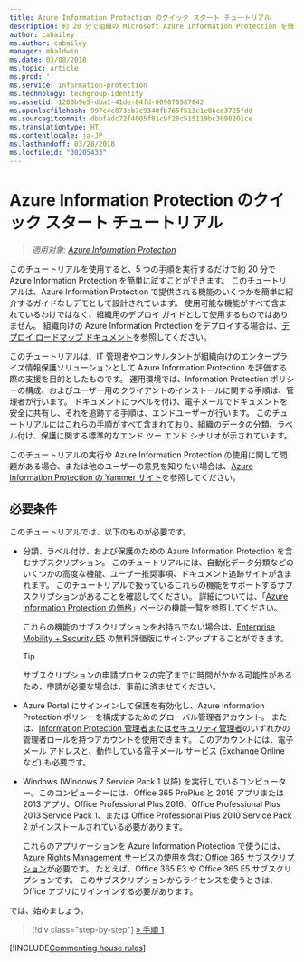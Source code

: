 ```yaml
---
title: Azure Information Protection のクイック スタート チュートリアル
description: 約 20 分で組織の Microsoft Azure Information Protection を簡単に試すことができる概要チュートリアルです。
author: cabailey
ms.author: cabailey
manager: mbaldwin
ms.date: 03/08/2018
ms.topic: article
ms.prod: ''
ms.service: information-protection
ms.technology: techgroup-identity
ms.assetid: 1260b9e5-dba1-41de-84fd-609076587842
ms.openlocfilehash: 997c4c873eb7c9340fb765f513c1e06cd3725fdd
ms.sourcegitcommit: dbbfadc72f4005f81c9f28c515119bc3098201ce
ms.translationtype: HT
ms.contentlocale: ja-JP
ms.lasthandoff: 03/28/2018
ms.locfileid: "30205433"
---
```

# <a name="quick-start-tutorial-for-azure-information-protection"></a>Azure Information Protection のクイック スタート チュートリアル 

>*適用対象: [Azure Information Protection](https://azure.microsoft.com/pricing/details/information-protection)*

このチュートリアルを使用すると、5 つの手順を実行するだけで約 20 分で Azure Information Protection を簡単に試すことができます。 このチュートリアルは、Azure Information Protection で提供される機能のいくつかを簡単に紹介するガイドなしデモとして設計されています。 使用可能な機能がすべて含まれているわけではなく、組織用のデプロイ ガイドとして使用するものではありません。 組織向けの Azure Information Protection をデプロイする場合は、[デプロイ ロードマップ ドキュメント](../plan-design/deployment-roadmap.md)を参照してください。 

このチュートリアルは、IT 管理者やコンサルタントが組織向けのエンタープライズ情報保護ソリューションとして Azure Information Protection を評価する際の支援を目的としたものです。 運用環境では、Information Protection ポリシーの構成、およびユーザー用のクライアントのインストールに関する手順は、管理者が行います。 ドキュメントにラベルを付け、電子メールでドキュメントを安全に共有し、それを追跡する手順は、エンドユーザーが行います。 このチュートリアルにはこれらの手順がすべて含まれており、組織のデータの分類、ラベル付け、保護に関する標準的なエンド ツー エンド シナリオが示されています。 

このチュートリアルの実行や Azure Information Protection の使用に関して問題がある場合、または他のユーザーの意見を知りたい場合は、[Azure Information Protection の Yammer サイト](https://www.yammer.com/askipteam/#/threads/inGroup?type=in_group&feedId=8652489&view=all)を参照してください。

## <a name="prerequisites"></a>必要条件 
このチュートリアルでは、以下のものが必要です。

- 分類、ラベル付け、および保護のための Azure Information Protection を含むサブスクリプション。 このチュートリアルには、自動化データ分類などのいくつかの高度な機能、ユーザー推奨事項、ドキュメント追跡サイトが含まれます。 このチュートリアルで扱っているこれらの機能をサポートするサブスクリプションがあることを確認してください。 詳細については、「[Azure Information Protection の価格](https://azure.microsoft.com/pricing/details/information-protection)」ページの機能一覧を参照してください。
    
    これらの機能のサブスクリプションをお持ちでない場合は、[Enterprise Mobility + Security E5](https://portal.office.com/Signup/Signup.aspx?OfferId=87dd2714-d452-48a0-a809-d2f58c4f68b7) の無料評価版にサインアップすることができます。
    
  > [!TIP] 
  > サブスクリプションの申請プロセスの完了までに時間がかかる可能性があるため、申請が必要な場合は、事前に済ませてください。

- Azure Portal にサインインして保護を有効化し、Azure Information Protection ポリシーを構成するためのグローバル管理者アカウント。 または、[Information Protection 管理者またはセキュリティ管理者](/azure/active-directory/active-directory-assign-admin-roles-azure-portal)のいずれかの管理者ロールを持つアカウントを使用できます。 このアカウントには、電子メール アドレスと、動作している電子メール サービス (Exchange Online など) も必要です。

- Windows (Windows 7 Service Pack 1 以降) を実行しているコンピューター。このコンピューターには、Office 365 ProPlus と 2016 アプリまたは 2013 アプリ、Office Professional Plus 2016、Office Professional Plus 2013 Service Pack 1、または Office Professional Plus 2010 Service Pack 2 がインストールされている必要があります。 
    
    これらのアプリケーションを Azure Information Protection で使うには、[Azure Rights Management サービスの使用を含む Office 365 サブスクリプション](http://download.microsoft.com/download/E/C/F/ECF42E71-4EC0-48FF-AA00-577AC14D5B5C/Azure_Information_Protection_licensing_datasheet_EN-US.pdf)が必要です。 たとえば、Office 365 E3 や Office 365 E5 サブスクリプションです。 このサブスクリプションからライセンスを使うときは、Office アプリにサインインする必要があります。

では、始めましょう。

>[!div class="step-by-step"]
[&#187; 手順 1](infoprotect-tutorial-step1.md)

[!INCLUDE[Commenting house rules](../includes/houserules.md)]

